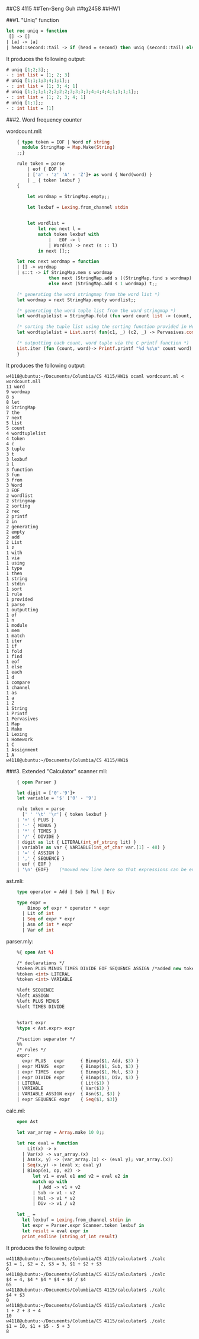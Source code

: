 ##CS 4115
##Ten-Seng Guh
##tg2458
##HW1

###1. "Uniq" function
```ocaml
let rec uniq = function 
 [] -> []
| [a] -> [a]
| head::second::tail -> if (head = second) then uniq (second::tail) else head::(uniq (second::tail)) ;;
```
It produces the following output:
```ocaml
# uniq [1;2;3];;
- : int list = [1; 2; 3]
# uniq [1;1;1;3;4;1;1];;
- : int list = [1; 3; 4; 1]
# uniq [1;1;1;1;2;2;2;2;3;3;3;3;4;4;4;4;1;1;1;1];;
- : int list = [1; 2; 3; 4; 1]
# uniq [1;1];;
- : int list = [1]
```
###2. Word frequency counter

wordcount.mll:
```ocaml
	{ type token = EOF | Word of string 
	  module StringMap = Map.Make(String)
	;;}

	rule token = parse
		| eof { EOF }
		| ['a' - 'z' 'A' - 'Z']+ as word { Word(word) }
		| _ { token lexbuf }
	{
		
		let wordmap = StringMap.empty;;

		let lexbuf = Lexing.from_channel stdin


		let wordlist =
			let rec next l = 
			match token lexbuf with
				|	EOF -> l
				| Word(s) -> next (s :: l)
			in next [];; 

	let rec next wordmap = function
	| [] -> wordmap
	| s::t -> if StringMap.mem s wordmap 
				then next (StringMap.add s ((StringMap.find s wordmap) + 1) wordmap) t  
				else next (StringMap.add s 1 wordmap) t;;

	(* generating the word stringmap from the word list *)
	let wordmap = next StringMap.empty wordlist;;

	(* generating the word tuple list from the word stringmap *)
	let wordtuplelist = StringMap.fold (fun word count list -> (count, word)::list) wordmap [];; 

	(* sorting the tuple list using the sorting function provided in Homework Assignment 1 *)
	let wordtuplelist = List.sort( fun(c1, _) (c2, _) -> Pervasives.compare c2 c1) wordtuplelist;;

	(* outputting each count, word tuple via the C printf function *)
	List.iter (fun (count, word)-> Printf.printf "%d %s\n" count word) wordtuplelist;;
	}
```
It produces the following output:

	w4118@ubuntu:~/Documents/Columbia/CS 4115/HW1$ ocaml wordcount.ml < wordcount.mll
	11 word
	9 wordmap
	8 s
	8 let
	8 StringMap
	7 the
	7 next
	5 list
	5 count
	4 wordtuplelist
	4 token
	4 c
	3 tuple
	3 t
	3 lexbuf
	3 l
	3 function
	3 fun
	3 from
	3 Word
	3 EOF
	2 wordlist
	2 stringmap
	2 sorting
	2 rec
	2 printf
	2 in
	2 generating
	2 empty
	2 add
	2 List
	1 z
	1 with
	1 via
	1 using
	1 type
	1 then
	1 string
	1 stdin
	1 sort
	1 rule
	1 provided
	1 parse
	1 outputting
	1 of
	1 n
	1 module
	1 mem
	1 match
	1 iter
	1 if
	1 fold
	1 find
	1 eof
	1 else
	1 each
	1 d
	1 compare
	1 channel
	1 as
	1 a
	1 Z
	1 String
	1 Printf
	1 Pervasives
	1 Map
	1 Make
	1 Lexing
	1 Homework
	1 C
	1 Assignment
	1 A
	w4118@ubuntu:~/Documents/Columbia/CS 4115/HW1$ 




###3. Extended "Calculator"
scanner.mll:
```ocaml
	{ open Parser }

	let digit = ['0'-'9']+
	let variable = '$' ['0' - '9']

	rule token = parse
	  [' ' '\t' '\r'] { token lexbuf }
	| '+' { PLUS } 
	| '-' { MINUS }
	| '*' { TIMES }
	| '/' { DIVIDE }
	| digit as lit { LITERAL(int_of_string lit) }
	| variable as var { VARIABLE(int_of_char var.[1] - 48) }
	| '=' { ASSIGN }
	| ',' { SEQUENCE }
	| eof { EOF }
	| '\n' {EOF}	(*moved new line here so that expressions can be evalauted at the terminal *)
```


ast.mli:
```ocaml
	type operator = Add | Sub | Mul | Div

	type expr =
	    Binop of expr * operator * expr
	  | Lit of int
	  | Seq of expr * expr
	  | Asn of int * expr
	  | Var of int
```


parser.mly:
```ocaml
	%{ open Ast %}

	/* declarations */
	%token PLUS MINUS TIMES DIVIDE EOF SEQUENCE ASSIGN /*added new tokens SEQUENCE (,) and ASSIGN (=)*/
	%token <int> LITERAL
	%token <int> VARIABLE

	%left SEQUENCE
	%left ASSIGN
	%left PLUS MINUS
	%left TIMES DIVIDE


	%start expr
	%type < Ast.expr> expr

	/*section separator */
	%%	
	/* rules */
	expr:
	  expr PLUS   expr 		{ Binop($1, Add, $3) }
	| expr MINUS  expr 		{ Binop($1, Sub, $3) }
	| expr TIMES  expr 		{ Binop($1, Mul, $3) }
	| expr DIVIDE expr 		{ Binop($1, Div, $3) }
	| LITERAL          		{ Lit($1) }
	| VARIABLE 				{ Var($1) }
	| VARIABLE ASSIGN expr 	{ Asn($1, $3) }
	| expr SEQUENCE	expr	{ Seq($1, $3)}
```


calc.ml:
```ocaml
	open Ast

	let var_array = Array.make 10 0;;

	let rec eval = function 
	    Lit(x) -> x
	  | Var(x) -> var_array.(x)
	  | Asn(x, y) -> (var_array.(x) <- (eval y); var_array.(x))
	  | Seq(x,y) -> (eval x; eval y)
	  | Binop(e1, op, e2) ->
	      let v1 = eval e1 and v2 = eval e2 in
	      match op with
		    | Add -> v1 + v2
	      | Sub -> v1 - v2
	      | Mul -> v1 * v2
	      | Div -> v1 / v2

	let _ =
	  let lexbuf = Lexing.from_channel stdin in
	  let expr = Parser.expr Scanner.token lexbuf in
	  let result = eval expr in
	  print_endline (string_of_int result)
```
It produces the following output:

	w4118@ubuntu:~/Documents/Columbia/CS 4115/calculator$ ./calc 
	$1 = 1, $2 = 2, $3 = 3, $1 + $2 + $3
	6
	w4118@ubuntu:~/Documents/Columbia/CS 4115/calculator$ ./calc 
	$4 = 4, $4 * $4 * $4 + $4 / $4
	65
	w4118@ubuntu:~/Documents/Columbia/CS 4115/calculator$ ./calc 
	$4 + $3
	0
	w4118@ubuntu:~/Documents/Columbia/CS 4115/calculator$ ./calc 
	1 + 2 + 3 + 4
	10
	w4118@ubuntu:~/Documents/Columbia/CS 4115/calculator$ ./calc
	$1 = 10, $1 + $5 - 5 + 3
	8


